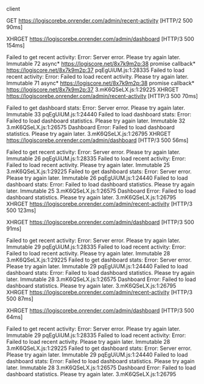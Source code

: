 client

GET
https://logiscorebe.onrender.com/admin/recent-activity
[HTTP/2 500  90ms]

XHRGET
https://logiscorebe.onrender.com/admin/dashboard
[HTTP/3 500  154ms]

Failed to get recent activity: Error: Server error. Please try again later.
    Immutable 72
    async* https://logiscore.net/8x7k9m2p:38
    promise callback* https://logiscore.net/8x7k9m2p:37
pqEgUiUM.js:1:28335
Failed to load recent activity: Error: Failed to load recent activity. Please try again later.
    Immutable 71
    async* https://logiscore.net/8x7k9m2p:38
    promise callback* https://logiscore.net/8x7k9m2p:37
3.mK6QSeLX.js:1:29225
XHRGET
https://logiscorebe.onrender.com/admin/recent-activity
[HTTP/3 500  70ms]

Failed to get dashboard stats: Error: Server error. Please try again later.
    Immutable 33
pqEgUiUM.js:1:24440
Failed to load dashboard stats: Error: Failed to load dashboard statistics. Please try again later.
    Immutable 32
3.mK6QSeLX.js:1:26575
Dashboard Error: Failed to load dashboard statistics. Please try again later. 3.mK6QSeLX.js:1:26795
XHRGET
https://logiscorebe.onrender.com/admin/dashboard
[HTTP/3 500  56ms]

Failed to get recent activity: Error: Server error. Please try again later.
    Immutable 26
pqEgUiUM.js:1:28335
Failed to load recent activity: Error: Failed to load recent activity. Please try again later.
    Immutable 25
3.mK6QSeLX.js:1:29225
Failed to get dashboard stats: Error: Server error. Please try again later.
    Immutable 26
pqEgUiUM.js:1:24440
Failed to load dashboard stats: Error: Failed to load dashboard statistics. Please try again later.
    Immutable 25
3.mK6QSeLX.js:1:26575
Dashboard Error: Failed to load dashboard statistics. Please try again later. 3.mK6QSeLX.js:1:26795
XHRGET
https://logiscorebe.onrender.com/admin/recent-activity
[HTTP/3 500  123ms]

XHRGET
https://logiscorebe.onrender.com/admin/dashboard
[HTTP/3 500  91ms]

Failed to get recent activity: Error: Server error. Please try again later.
    Immutable 29
pqEgUiUM.js:1:28335
Failed to load recent activity: Error: Failed to load recent activity. Please try again later.
    Immutable 28
3.mK6QSeLX.js:1:29225
Failed to get dashboard stats: Error: Server error. Please try again later.
    Immutable 29
pqEgUiUM.js:1:24440
Failed to load dashboard stats: Error: Failed to load dashboard statistics. Please try again later.
    Immutable 28
3.mK6QSeLX.js:1:26575
Dashboard Error: Failed to load dashboard statistics. Please try again later. 3.mK6QSeLX.js:1:26795
XHRGET
https://logiscorebe.onrender.com/admin/recent-activity
[HTTP/3 500  87ms]

XHRGET
https://logiscorebe.onrender.com/admin/dashboard
[HTTP/3 500  64ms]

Failed to get recent activity: Error: Server error. Please try again later.
    Immutable 29
pqEgUiUM.js:1:28335
Failed to load recent activity: Error: Failed to load recent activity. Please try again later.
    Immutable 28
3.mK6QSeLX.js:1:29225
Failed to get dashboard stats: Error: Server error. Please try again later.
    Immutable 29
pqEgUiUM.js:1:24440
Failed to load dashboard stats: Error: Failed to load dashboard statistics. Please try again later.
    Immutable 28
3.mK6QSeLX.js:1:26575
Dashboard Error: Failed to load dashboard statistics. Please try again later. 3.mK6QSeLX.js:1:26795